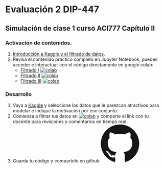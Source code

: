 # Evaluación 2 DIP-447

## Simulación de clase 1 curso ACI777 Capítulo II

### Activación de contenidos.

1. [Introducción a Kaggle y el filtrado de datos](Introduccion.ipynb).
2. Revisa el contenido práctico completo en Jupyter Notebook, puedes acceder e interactuar con el código directamente en google colab:
     - [Filtrado I](FiltradoI.ipynb) [![colab](https://colab.research.google.com/assets/colab-badge.svg)](https://colab.research.google.com/github/dtravisany/dip447/blob/main/FiltradoI.ipynb)
     - [Filtrado II](FiltradoII.ipynb) [![colab](https://colab.research.google.com/assets/colab-badge.svg)](https://colab.research.google.com/github/dtravisany/dip447/blob/main/FiltradoII.ipynb)
     - [Filtrado III](FiltradoIII.ipynb) [![colab](https://colab.research.google.com/assets/colab-badge.svg)](https://colab.research.google.com/github/dtravisany/dip447/blob/main/FiltradoIII.ipynb)
  
### Desarrollo
1. Vaya a [Kaggle](https://www.kaggle.com/) y seleccione los datos que le parezcan atractivos para modelar e indique la motivación por ese conjunto.
2. Comienza a filtrar tus datos en [![colab](https://colab.research.google.com/assets/colab-badge.svg)](https://colab.research.google.com/) y comparte el link con tu docente para revisiones y comentarios en tiempo real.
3. Guarda tu código y compartelo en github ![github](imagenes/githubcat.png)


